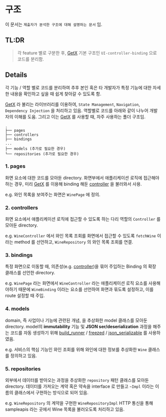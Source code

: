 # 구조

이 문서는 `제출자가 분석한 구조에 대해 설명하는 문서` 임.

## TL:DR

> 각 feature 별로 구분한 후, [GetX](https://pub.dev/packages/get) 기본 구조인 `UI-controller-binding` 으로 코드를 분리함.

## Details

각 기능 / 역할 별로 코드를 분리하여 추후 본인 혹은 타 개발자가 특정 기능에 대한 자세한 내용을 확인하고 싶을 때 쉽게 찾아갈 수 있도록 함.

[GetX](https://pub.dev/packages/get) 라 불리는 라이브러리를 이용하여, `State Management`, `Navigation`, `Dependency Injection` 을 처리하고 있음.
역할별로 코드를 아래와 같이 나누어 개발자의 이해를 도움. 그리고 이는 [GetX](https://pub.dev/packages/get) 를 사용할 때, 자주 사용하는 폴더 구조임.

```plaintext
.
├── pages
├── controllers
├── bindings
...
├── models (추가로 필요한 경우)
└── repositories (추가로 필요한 경우)
```

### 1. pages

화면 요소에 대한 코드를 모아둔 directory.
화면부에서 애플리케이션 로직에 접근해야하는 경우, 미리 [GetX](https://pub.dev/packages/get) 를 이용해 binding 해둔 [controller](#2-controllers) 을 불러와서 사용.

e.g. 와인 목록을 보여주는 화면은 `WinePage` 에 정의.

### 2. controllers

화면 요소에서 애플리케이션 로직에 접근할 수 있도록 하는 다리 역할의 `Controller` 를 모아둔 directory.

e.g. `WineController` 에서 와인 목록 조회를 화면에서 접근할 수 있도록 `fetchWine` 이라는 method 를 선언하고, `WineRepository` 의 와인 목록 조회를 연결.

### 3. bindings

특정 화면으로 이동할 때, 의존성(e.g. [controller](#2-controllers))을 묶어 주입하는 Binding 의 확장 클래스를 선언한 directory.

e.g. `WinePage` 라는 화면에서 `WineController` 라는 애플리케이션 로직 요소를 사용해야하기 때문에 `WineBinding` 이라는 요소를 선언하여 화면과 묶도록 설정하고, 이를 route 설정할 때 주입.

### 4. models

domain, 즉 사업이나 기능에 관련된 개념, 을 추상화한 model 클래스를 모아둔 directory.
model의 **immutability** 기능 및 **JSON ser/deserialization** 과정을 해주는 코드를 자동 생성하기 위해 [build_runner](https://pub.dev/packages/build_runner) / [freezed](https://pub.dev/packages/freezed) / [json_serializable](https://pub.dev/packages/json_serializable) 를 사용하였음.

e.g. 서비스의 핵심 기능인 와인 조회를 위해 와인에 대한 정보를 추상화한 `Wine` 클래스를 정의하고 있음.

### 5. repositories

외부에서 데이터를 받아오는 과정을 추상화한 `repository` 패턴 클래스를 모아둔 directory.
데이터를 가져오는 계약 혹은 약속을 interface 로 만들고 `~Impl` 이라는 이름의 클래스에서 구현하는 방식으로 되어 있음.

e.g. `WineRepository` 의 계약을 구현한 `WineRepositoryImpl` HTTP 통신을 통해 sampleapis 라는 곳에서 Wine 목록을 불러오도록 처리하고 있음.
